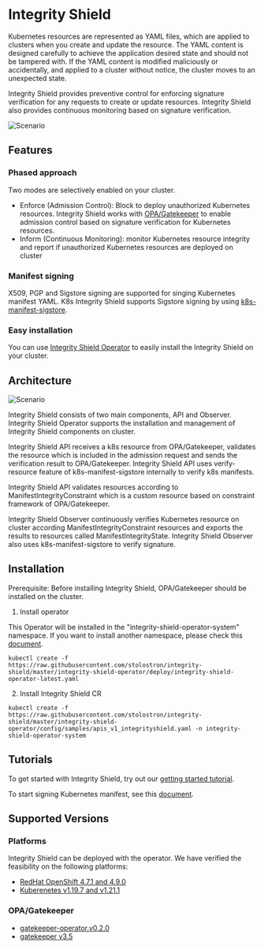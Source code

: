 # Integrity Shield
Kubernetes resources are represented as YAML files, which are applied to clusters when you create and update the resource. The YAML content is designed carefully to achieve the application desired state and should not be tampered with. If the YAML content is modified maliciously or accidentally, and applied to a cluster without notice, the cluster moves to an unexpected state.

Integrity Shield provides preventive control for enforcing signature verification for any requests to create or update resources. Integrity Shield also provides continuous monitoring based on signature verification.

![Scenario](./docs/ishield-scenario.png)

## Features 

### Phased approach
Two modes are selectively enabled on your cluster. 
- Enforce (Admission Control): Block to deploy unauthorized Kubernetes resources. Integrity Shield works with [OPA/Gatekeeper](https://github.com/open-policy-agent/gatekeeper) to enable admission control based on signature verification for Kubernetes resources. 
- Inform (Continuous Monitoring): monitor Kubernetes resource integrity and report if unauthorized Kubernetes resources are deployed on cluster

### Manifest signing
X509, PGP and Sigstore signing are supported for singing Kubernetes manifest YAML. K8s Integrity Shield supports Sigstore signing by using [k8s-manifest-sigstore](https://github.com/sigstore/k8s-manifest-sigstore).

### Easy installation
You can use [Integrity Shield Operator](https://operatorhub.io/operator/integrity-shield-operator) to easily install the Integrity Shield on your cluster.

## Architecture
![Scenario](./docs/architecture.png)



Integrity Shield consists of two main components, API and Observer.
Integrity Shield Operator supports the installation and management of Integrity Shield components on cluster. 

Integrity Shield API receives a k8s resource from OPA/Gatekeeper, validates the resource which is included in the admission request and sends the verification result to OPA/Gatekeeper. Integrity Shield API uses verify-resource feature of k8s-manifest-sigstore internally to verify k8s manifests.

Integrity Shield API validates resources according to ManifestIntegrityConstraint which is a custom resource based on constraint framework of OPA/Gatekeeper. 

Integrity Shield Observer continuously verifies Kubernetes resource on cluster according ManifestIntegrityConstraint resources and exports the results to resources called ManifestIntegrityState.
Integrity Shield Observer also uses k8s-manifest-sigstore to verify signature.



## Installation
Prerequisite: Before installing Integrity Shield, OPA/Gatekeeper should be installed on the cluster.
1. Install operator

This Operator will be installed in the "integrity-shield-operator-system" namespace.
If you want to install another namespace, please check this [document](docs/README_DEVELOP.md).

```
kubectl create -f https://raw.githubusercontent.com/stolostron/integrity-shield/master/integrity-shield-operator/deploy/integrity-shield-operator-latest.yaml
```

2. Install Integrity Shield CR
```
kubectl create -f https://raw.githubusercontent.com/stolostron/integrity-shield/master/integrity-shield-operator/config/samples/apis_v1_integrityshield.yaml -n integrity-shield-operator-system
```

## Tutorials
To get started with Integrity Shield, try out our [getting started tutorial](docs/README_GETTING-STARTED-TUTORIAL.md).

To start signing Kubernetes manifest, see this [document](docs/README_SIGNING.md).

## Supported Versions
### Platforms
Integrity Shield can be deployed with the operator. We have verified the feasibility on the following platforms:

- [RedHat OpenShift 4.7.1 and 4.9.0](https://www.openshift.com)  
- [Kuberenetes v1.19.7 and v1.21.1](https://kubernetes.io)

### OPA/Gatekeeper
- [gatekeeper-operator.v0.2.0](https://github.com/open-policy-agent/gatekeeper)
- [gatekeeper v3.5](https://github.com/open-policy-agent/gatekeeper)
